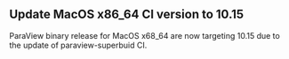 ## Update MacOS x86_64 CI version to 10.15

ParaView binary release for MacOS x68_64 are now targeting 10.15 due to the update of paraview-superbuid CI.
